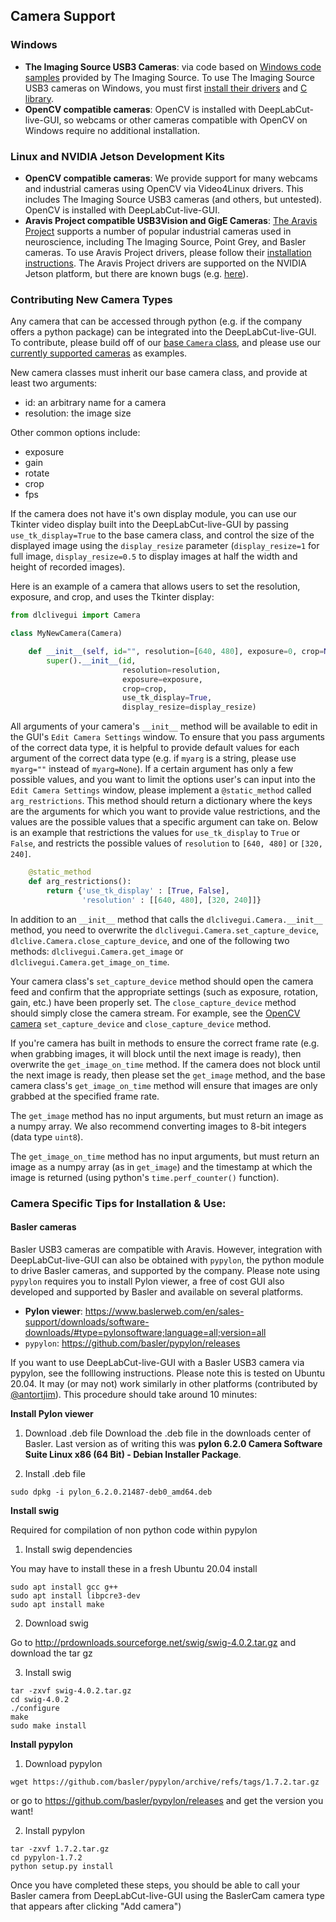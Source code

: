 ## Camera Support

### Windows
- **The Imaging Source USB3 Cameras**: via code based on [Windows code samples](https://github.com/TheImagingSource/IC-Imaging-Control-Samples) provided by The Imaging Source. To use The Imaging Source USB3 cameras on Windows, you must first [install their drivers](https://www.theimagingsource.com/support/downloads-for-windows/device-drivers/icwdmuvccamtis/) and [C library](https://www.theimagingsource.com/support/downloads-for-windows/software-development-kits-sdks/tisgrabberdll/).
- **OpenCV compatible cameras**: OpenCV is installed with DeepLabCut-live-GUI, so webcams or other cameras compatible with OpenCV on Windows require no additional installation.

### Linux and NVIDIA Jetson Development Kits

- **OpenCV compatible cameras**: We provide support for many webcams and industrial cameras using OpenCV via Video4Linux drivers. This includes The Imaging Source USB3 cameras (and others, but untested). OpenCV is installed with DeepLabCut-live-GUI.
- **Aravis Project compatible USB3Vision and GigE Cameras**: [The Aravis Project](https://github.com/AravisProject/aravis) supports a number of popular industrial cameras used in neuroscience, including The Imaging Source, Point Grey, and Basler cameras. To use Aravis Project drivers, please follow their [installation instructions](https://github.com/AravisProject/aravis#installing-aravis). The Aravis Project drivers are supported on the NVIDIA Jetson platform, but there are known bugs (e.g. [here](https://github.com/AravisProject/aravis/issues/324)).

### Contributing New Camera Types

Any camera that can be accessed through python (e.g. if the company offers a python package) can be integrated into the DeepLabCut-live-GUI. To contribute, please build off of our [base `Camera` class](../dlclivegui/camera/camera.py), and please use our [currently supported cameras](../dlclivegui/camera) as examples.

New camera classes must inherit our base camera class, and provide at least two arguments:

- id: an arbitrary name for a camera
- resolution: the image size

Other common options include:

- exposure
- gain
- rotate
- crop
- fps

If the camera does not have it's own display module, you can use our Tkinter video display built into the DeepLabCut-live-GUI by passing `use_tk_display=True` to the base camera class, and control the size of the displayed image using the `display_resize` parameter (`display_resize=1` for full image, `display_resize=0.5` to display images at half the width and height of recorded images).

Here is an example of a camera that allows users to set the resolution, exposure, and crop, and uses the Tkinter display:

```python
from dlclivegui import Camera

class MyNewCamera(Camera)

    def __init__(self, id="", resolution=[640, 480], exposure=0, crop=None, display_resize=1):
        super().__init__(id,
                         resolution=resolution,
                         exposure=exposure,
                         crop=crop,
                         use_tk_display=True,
                         display_resize=display_resize)

```

All arguments of your camera's `__init__` method will be available to edit in the GUI's `Edit Camera Settings` window. To ensure that you pass arguments of the correct data type, it is helpful to provide default values for each argument of the correct data type (e.g. if `myarg` is a string, please use `myarg=""` instead of `myarg=None`). If a certain argument has only a few possible values, and you want to limit the options user's can input into the `Edit Camera Settings` window, please implement a `@static_method` called `arg_restrictions`. This method should return a dictionary where the keys are the arguments for which you want to provide value restrictions, and the values are the possible values that a specific argument can take on. Below is an example that restrictions the values for `use_tk_display` to `True` or `False`, and restricts the possible values of `resolution` to `[640, 480]` or `[320, 240]`.

```python
    @static_method
    def arg_restrictions():
        return {'use_tk_display' : [True, False],
                'resolution' : [[640, 480], [320, 240]]}
```

In addition to an `__init__` method that calls the `dlclivegui.Camera.__init__` method, you need to overwrite the `dlclivegui.Camera.set_capture_device`, `dlclive.Camera.close_capture_device`, and one of the following two methods: `dlclivegui.Camera.get_image` or `dlclivegui.Camera.get_image_on_time`.

Your camera class's `set_capture_device` method should open the camera feed and confirm that the appropriate settings (such as exposure, rotation, gain, etc.) have been properly set. The `close_capture_device` method should simply close the camera stream. For example, see the [OpenCV camera](../dlclivegui/camera/opencv.py) `set_capture_device` and `close_capture_device` method.

If you're camera has built in methods to ensure the correct frame rate (e.g. when grabbing images, it will block until the next image is ready), then overwrite the `get_image_on_time` method. If the camera does not block until the next image is ready, then please set the `get_image` method, and the base camera class's `get_image_on_time` method will ensure that images are only grabbed at the specified frame rate.

The `get_image` method has no input arguments, but must return an image as a numpy array. We also recommend converting images to 8-bit integers (data type `uint8`).

The `get_image_on_time` method has no input arguments, but must return an image as a numpy array (as in `get_image`) and the timestamp at which the image is returned (using python's `time.perf_counter()` function).

### Camera Specific Tips for Installation & Use:

#### Basler cameras

Basler USB3 cameras are compatible with Aravis. However, integration with DeepLabCut-live-GUI can also be obtained with `pypylon`, the python module to drive Basler cameras, and supported by the company. Please note using `pypylon` requires you to install Pylon viewer, a free of cost GUI also developed and supported by Basler and available on several platforms.

* **Pylon viewer**: https://www.baslerweb.com/en/sales-support/downloads/software-downloads/#type=pylonsoftware;language=all;version=all
* `pypylon`: https://github.com/basler/pypylon/releases

If you want to use DeepLabCut-live-GUI with a Basler USB3 camera via pypylon, see the folllowing instructions. Please note this is tested on Ubuntu 20.04. It may (or may not) work similarly in other platforms (contributed by [@antortjim](https://github.com/antortjim)). This procedure should take around 10 minutes:

**Install Pylon viewer**

1. Download .deb file
Download the .deb file in the downloads center of Basler. Last version as of writing this was **pylon 6.2.0 Camera Software Suite Linux x86 (64 Bit) - Debian Installer Package**.


2. Install .deb file

```
sudo dpkg -i pylon_6.2.0.21487-deb0_amd64.deb
```

**Install swig**

Required for compilation of non python code within pypylon

1. Install swig dependencies

You may have to install these in a fresh Ubuntu 20.04 install

```
sudo apt install gcc g++
sudo apt install libpcre3-dev
sudo apt install make
```

2. Download swig

Go to http://prdownloads.sourceforge.net/swig/swig-4.0.2.tar.gz and download the tar gz

3. Install swig
```
tar -zxvf swig-4.0.2.tar.gz
cd swig-4.0.2
./configure
make
sudo make install
```

**Install pypylon**

1. Download pypylon

```
wget https://github.com/basler/pypylon/archive/refs/tags/1.7.2.tar.gz
```

or go to https://github.com/basler/pypylon/releases and get the version you want!

2. Install pypylon

```
tar -zxvf 1.7.2.tar.gz
cd pypylon-1.7.2
python setup.py install
```

Once you have completed these steps, you should be able to call your Basler camera from DeepLabCut-live-GUI using the BaslerCam camera type that appears after clicking "Add camera")
